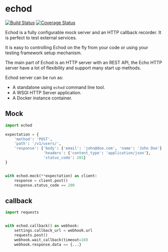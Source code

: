 echod
=====

[![Build Status](https://travis-ci.org/wiliamsouza/echo.svg)](https://travis-ci.org/wiliamsouza/echo)
[![Coverage Status](https://coveralls.io/repos/wiliamsouza/echo/badge.svg?branch=master&service=github)](https://coveralls.io/github/wiliamsouza/echo?branch=master)

Echod is a fully configurable mock server and an HTTP callback recorder. It is
perfect to test external services.

It is easy to controlling Echod on the fly from your code or using your testing
framework setup mechanism.

The main part of Echod is an HTTP server with an REST API, the Echo HTTP server
have a lot of flexibility and support many start up methods.

Echod server can be run as:

* A standalone using `echod` command line tool.
* A WSGI HTTP Server application.
* A Docker instance container.


Mock
----

```python
import echod

expectation = {
    'method': 'POST',
    'path': '/v1/users/',
    'response': {'body': {'email': 'john@doe.com', 'name': 'John Doe'},
                 'headers': {'content_type': 'application/json'},
                 'status_code': 201}
}


with echod.mock(**expectation) as client:
    response = client.post()
    response.status_code == 200
```


callback
--------

```python
import requests


with echod.callback() as webhook:
    settings.callback_url = webhook.url
    requests.post()
    webhook.wait_callback(timeout=10)
    webhook.response.data == {...}
```
